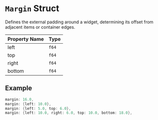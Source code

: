 # `Margin` Struct

Defines the external padding around a widget, determining its offset from adjacent items or container edges.

| Property Name | Type  |
|---------------|-------|
| left          | `f64` |
| top           | `f64` |
| right         | `f64` |
| bottom        | `f64` |

## Example

```rust
margin: 16.0,
margin: {left: 10.0},
margin: {left: 5.0, top: 6.0},
margin: {left: 10.0, right: 6.0, top: 10.0, bottom: 18.0},
```